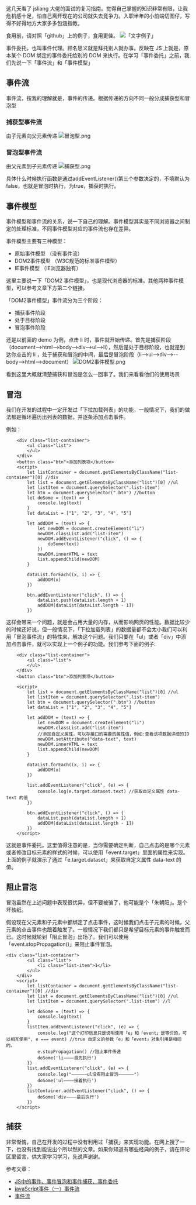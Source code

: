 这几天看了 jsliang 大佬的面试的复习指南。觉得自己掌握的知识非常有限，让我危机感十足，怕自己离开现在的公司就失去竞争力。入职半年的小前端切图仔，写得不好得地方大家多多包涵指教。

食用前，请对照「github」上的例子，食用更佳。 ![「文字例子」](https://github.com/KiteWorld/document-library/tree/master/JavaScript/%E4%BA%8B%E4%BB%B6%E6%B5%81)

事件委托，也叫事件代理。顾名思义就是拜托别人就办事。反映在 JS 上就是，原本某个 DOM 绑定的事件委托给别的 DOM 来执行。在学习「事件委托」之前，我们先说一下「事件流」和「事件模型」
## 事件流
事件流，按我的理解就是，事件的传递。根据传递的方向不同一般分成捕获型和冒泡型
### 捕获型事件流
由子元素向父元素传递
![冒泡型.png][1]

### 冒泡型事件流
由父元素到子元素传递
![捕获型.png][2]

具体什么时候执行函数是通过addEventListener()第三个参数决定的，不填默认为false，也就是冒泡时执行，为true，捕获时执行。

## 事件模型
事件模型和事件流的关系，说一下自己的理解。事件模型其实是不同浏览器之间制定的处理标准，不同事件模型对应的事件流也存在差异。

事件模型主要有三种模型：
 - 原始事件模型 （没有事件流）
 - DOM2事件模型 （W3C规范的标准事件模型）
 - IE事件模型 （IE浏览器独有）

这里主要说一下「DOM2 事件模型」，也是现代浏览器的标准。其他两种事件模型，可以参考文章下方第二个链接。

「DOM2事件模型」事件流分为三个阶段：
 - 捕获事件阶段
 - 处于目标阶段
 - 冒泡事件阶段

 还是以前面的 demo 为例，点击 li 时，事件就开始传递。首先是捕获阶段（document-->html-->body-->div-->ul-->li），然后是处于目标阶段，也就是到达你点击的 li ，处于捕获和冒泡的中间，最后是冒泡阶段（li-->ul-->div-->--body-->html-->document）
 ![DOM2事件模型.png][3]

看到这里大概就清楚捕获和冒泡是怎么一回事了。我们来看看他们的使用场景

## 冒泡

我们在开发的过程中一定开发过「下拉加载列表」的功能，一般情况下，我们的做法都是循环遍历出列表的数据，并逐条添加点击事件。

例如：

```
	<div class="list-container">
		<ul class="list">
		</ul>
	</div>
	<button class="btn">添加列表项</button>
	<script>
		let listContainer = document.getElementsByClassName("list-container")[0] //div
		let list = document.getElementsByClassName("list")[0] //ul
		let listItem = document.querySelector(".list-item")
		let btn = document.querySelector(".btn") //button
		let doSome = (text) => {
			console.log(text)
		}
		let dataList = ["1", "2", "3", "4", "5"]

		let addDOM = (text) => {
			let newDOM = document.createElement("li")
			newDOM.classList.add("list-item")
			newDOM.addEventListener("click", () => {
				doSome(text)
			})
			newDOM.innerHTML = text
			list.appendChild(newDOM)
		}

		dataList.forEach((x, i) => {
			addDOM(x)
		})

		btn.addEventListener("click", () => {
			dataList.push(dataList.length + 1)
			addDOM(dataList[dataList.length - 1])
		})
```

这样会带来一个问题，就是会占用大量的内存，从而影响网页的性能。数据比较少的时候还好说，但一般情况下，「下拉加载列表」的数据量都不会太小我们可以利用「冒泡事件流」的特性来，解决这个问题。我们只要在「ul」或者「div」中添加点击事件，就可以实现上一个例子的功能。我们参考下面的例子:

```
    <div class="list-container">
		<ul class="list">
		</ul>
	</div>
	<button class="btn">添加列表项</button>
	
	<script>
		let list = document.getElementsByClassName("list")[0] //ul
		let listItem = document.querySelector(".list-item")
		let btn = document.querySelector(".btn") //button
		let dataList = ["1", "2", "3", "4", "5"]

		let addDOM = (text) => {
			let newDOM = document.createElement("li")
			newDOM.classList.add("list-item")
			//添加自定义属性，可以存接口的需要的属性值，例如:查看该项数据详细的ID
			newDOM.setAttribute("data-text", text) 
			newDOM.innerHTML = text
			list.appendChild(newDOM)
		}

		dataList.forEach((x, i) => {
			addDOM(x)
		})

		list.addEventListener("click", (e) => {
			console.log(e.target.dataset.text) //获取自定义属性 data-text 的值
		})

		btn.addEventListener("click", () => {
			dataList.push(dataList.length + 1)
			addDOM(dataList[dataList.length - 1])
		})
	</script>
```

这就是事件委托。这里值得注意的是，当你需要确定判断，自己点击的是哪个元素或者修改目标元素的样式的时候，可以使用「event.target」里面的属性来实现。上面的例子就演示了通过「e.target.dataset」来获取自定义属性 data-text 的值。

## 阻止冒泡

冒泡虽然在上述问题中表现很优异，但不要被骗了，他可能是个「朱朝阳」。是个坏孩纸。

假设现在父元素和子元素中都绑定了点击事件，这时候我们点击子元素的时候，父元素的点击事件也跟着触发了。一般情况下我们都只是希望目标元素的事件触发而已。这时候就轮到「阻止冒泡」出场了。我们可以使用「event.stopPropagation()」来阻止事件冒泡。

```
<div class="list-container">
		<ul class="list">
			<li class="list-item">1</li>
		</ul>
	</div>
	<script>
		let listContainer = document.getElementsByClassName("list-container")[0] //div
		let list = document.getElementsByClassName("list")[0] //ul
		let listItem = document.querySelector(".list-item") //l

		let doSome = (text) => {
			console.log(text)
		}
		listItem.addEventListener("click", (e) => {
			console.log("这个打印信息只是说明使用「e」和「event」是等价的，可以相互使用", e === event) //true 自定义的参数「e」和「event」对象引用是相同的。
			e.stopPropagation() //阻止事件传递
			doSome('li————最先执行')
		})
		list.addEventListener("click", (e) => {
			console.log("——————ul没有阻止冒泡——————")
			doSome('ul————接着执行')
		})
		listContainer.addEventListener("click", () => {
			doSome('div————最后执行')
		})
	</script>
```



## 捕获

非常惭愧，自己在开发的过程中没有利用过「捕获」来实现功能。在网上搜了一下，也没有找到能说出个所以然的文章。如果你知道有哪些经典的例子，请在评论区里留言，供大家学习学习，先说声谢谢。



参考文章：

 - [JS中的事件、事件冒泡和事件捕获、事件委托](https://www.cnblogs.com/leftJS/p/10948138.html)<br>
 - [javaScript事件（一）事件流](https://www.cnblogs.com/starof/p/4066381.html)<br>
 - [事件流](https://github.com/LiangJunrong/document-library/blob/master/%E7%B3%BB%E5%88%97-%E9%9D%A2%E8%AF%95%E8%B5%84%E6%96%99/JavaScript/%E5%9F%BA%E7%A1%80.md#%E4%BA%94-%E4%BA%8B%E4%BB%B6%E6%B5%81)


[1]: https://kite1874.com/usr/uploads/2020/11/2983987108.png
[2]: https://kite1874.com/usr/uploads/2020/11/1609121545.png
[3]: https://kite1874.com/usr/uploads/2020/11/3704935117.png